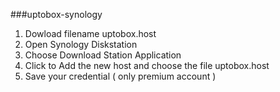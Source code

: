 ###uptobox-synology

1. Dowload filename uptobox.host
2. Open Synology Diskstation
3. Choose Download Station Application 
4. Click to Add the new host and choose the file uptobox.host
5. Save your credential ( only premium account )








